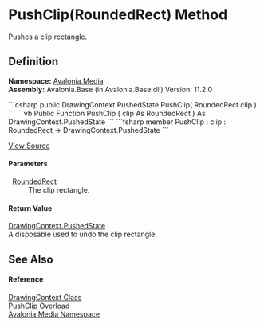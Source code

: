 # PushClip(RoundedRect) Method


Pushes a clip rectangle.



## Definition
**Namespace:** <a href="N_Avalonia_Media">Avalonia.Media</a>  
**Assembly:** Avalonia.Base (in Avalonia.Base.dll) Version: 11.2.0

<Tabs groupId="api-code-preview">
<TabItem value="csharp" label="C#">
```csharp
public DrawingContext.PushedState PushClip(
	RoundedRect clip
)
```
</TabItem>
<TabItem value="vb" label="VB">
```vb
Public Function PushClip ( 
	clip As RoundedRect
) As DrawingContext.PushedState
```
</TabItem>
<TabItem value="fsharp" label="F#">
```fsharp
member PushClip : 
        clip : RoundedRect -> DrawingContext.PushedState 
```
</TabItem>
</Tabs>



<a href="https://github.com/AvaloniaUI/Avalonia/tree/master/src/Avalonia.Base/Media/DrawingContext.cs#L324" title="View the source code">View Source</a>



#### Parameters
<dl><dt>  <a href="T_Avalonia_RoundedRect">RoundedRect</a></dt><dd>The clip rectangle.</dd></dl>

#### Return Value
<a href="T_Avalonia_Media_DrawingContext_PushedState">DrawingContext.PushedState</a>  
A disposable used to undo the clip rectangle.

## See Also


#### Reference
<a href="T_Avalonia_Media_DrawingContext">DrawingContext Class</a>  
<a href="Overload_Avalonia_Media_DrawingContext_PushClip">PushClip Overload</a>  
<a href="N_Avalonia_Media">Avalonia.Media Namespace</a>  

